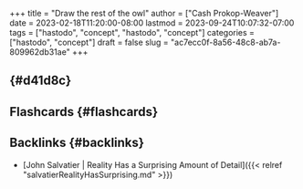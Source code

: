+++
title = "Draw the rest of the owl"
author = ["Cash Prokop-Weaver"]
date = 2023-02-18T11:20:00-08:00
lastmod = 2023-09-24T10:07:32-07:00
tags = ["hastodo", "concept", "hastodo", "concept"]
categories = ["hastodo", "concept"]
draft = false
slug = "ac7ecc0f-8a56-48c8-ab7a-809962db31ae"
+++

##  {#d41d8c}


## Flashcards {#flashcards}


## Backlinks {#backlinks}

-   [John Salvatier | Reality Has a Surprising Amount of Detail]({{< relref "salvatierRealityHasSurprising.md" >}})
